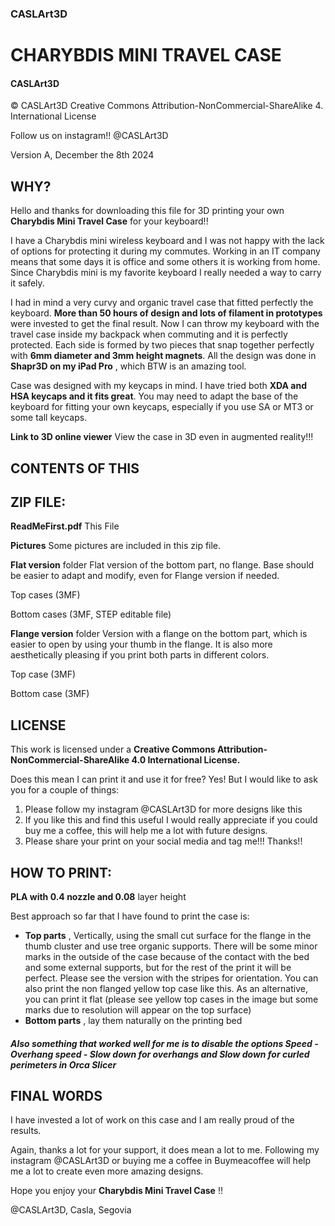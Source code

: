 ### CASLArt3D

# CHARYBDIS MINI TRAVEL CASE

#### CASLArt3D



© CASLArt3D
Creative Commons Attribution-NonCommercial-ShareAlike 4.
International License

Follow us on instagram!! @CASLArt3D

Version A, December the 8th 2024


## WHY?

Hello and thanks for downloading this file for 3D printing
your own **Charybdis Mini Travel Case** for your keyboard!!

I have a Charybdis mini wireless keyboard and I was not
happy with the lack of options for protecting it during my
commutes. Working in an IT company means that some days
it is office and some others it is working from home. Since
Charybdis mini is my favorite keyboard I really needed a way
to carry it safely.

I had in mind a very curvy and organic travel case that fitted
perfectly the keyboard. **More than 50 hours of design and
lots of filament in prototypes** were invested to get the final
result. Now I can throw my keyboard with the travel case
inside my backpack when commuting and it is perfectly
protected. Each side is formed by two pieces that snap
together perfectly with **6mm diameter and 3mm height
magnets**. All the design was done in **Shapr3D on my iPad
Pro** , which BTW is an amazing tool.

Case was designed with my keycaps in mind. I have tried both
**XDA and HSA keycaps and it fits great**. You may need to
adapt the base of the keyboard for fitting your own keycaps,
especially if you use SA or MT3 or some tall keycaps.


**Link to 3D online viewer** View the case in 3D even in
augmented reality!!!


## CONTENTS OF THIS

## ZIP FILE:

**ReadMeFirst.pdf** This File

**Pictures** Some pictures are included in this
zip file.

**Flat version** folder Flat version of the bottom part, no
flange. Base should be easier to
adapt and modify, even for Flange
version if needed.

Top cases (3MF)

Bottom cases (3MF, STEP editable file)

**Flange version** folder Version with a flange on the
bottom part, which is easier to
open by using your thumb in the
flange. It is also more aesthetically
pleasing if you print both parts in
different colors.

Top case (3MF)

Bottom case (3MF)


## LICENSE

This work is licensed under a **Creative Commons
Attribution-NonCommercial-ShareAlike 4.0 International
License.**

Does this mean I can print it and use it for free? Yes! But I
would like to ask you for a couple of things:

1. Please follow my instagram @CASLArt3D for more designs
like this
2. If you like this and find this useful I would really appreciate
if you could buy me a coffee, this will help me a lot with future
designs.
3. Please share your print on your social media and tag me!!!
Thanks!!


## HOW TO PRINT:

**PLA with 0.4 nozzle and 0.08** layer height

Best approach so far that I have found to print the case is:

- **Top parts** , Vertically, using the small cut surface for the
    flange in the thumb cluster and use tree organic supports.
    There will be some minor marks in the outside of the case
    because of the contact with the bed and some external
    supports, but for the rest of the print it will be perfect.
    Please see the version with the stripes for orientation. You
    can also print the non flanged yellow top case like this. As
    an alternative, you can print it flat (please see yellow top
    cases in the image but some marks due to resolution will
    appear on the top surface)
- **Bottom parts** , lay them naturally on the printing bed

##### Also something that worked well for me is to disable the options Speed - Overhang speed - Slow down for overhangs and Slow down for curled perimeters in Orca Slicer



## FINAL WORDS

I have invested a lot of work on this case and I am really
proud of the results.

Again, thanks a lot for your support, it does mean a lot to me.
Following my instagram @CASLArt3D or buying me a coffee
in Buymeacoffee will help me a lot to create even more
amazing designs.

Hope you enjoy your **Charybdis Mini Travel Case** !!

@CASLArt3D, Casla, Segovia



